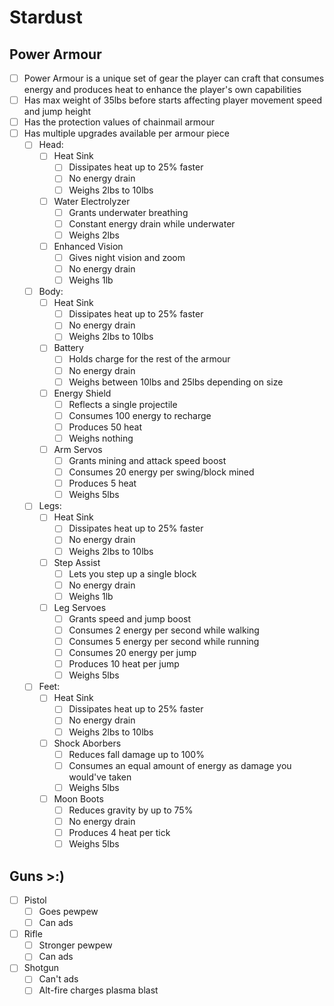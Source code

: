 # Stardust

## Power Armour
- [ ] Power Armour is a unique set of gear the player can craft that consumes energy and produces heat to enhance the player's own capabilities
- [ ] Has max weight of 35lbs before starts affecting player movement speed and jump height
- [ ] Has the protection values of chainmail armour
- [ ] Has multiple upgrades available per armour piece
  - [ ] Head:
    - [ ] Heat Sink
      - [ ] Dissipates heat up to 25% faster
      - [ ] No energy drain
      - [ ] Weighs 2lbs to 10lbs
    - [ ] Water Electrolyzer
      - [ ] Grants underwater breathing
      - [ ] Constant energy drain while underwater
      - [ ] Weighs 2lbs
    - [ ] Enhanced Vision
      - [ ] Gives night vision and zoom
      - [ ] No energy drain
      - [ ] Weighs 1lb
  - [ ] Body:
    - [ ] Heat Sink
      - [ ] Dissipates heat up to 25% faster
      - [ ] No energy drain
      - [ ] Weighs 2lbs to 10lbs
    - [ ] Battery
      - [ ] Holds charge for the rest of the armour
      - [ ] No energy drain
      - [ ] Weighs between 10lbs and 25lbs depending on size
    - [ ] Energy Shield
      - [ ] Reflects a single projectile
      - [ ] Consumes 100 energy to recharge
      - [ ] Produces 50 heat
      - [ ] Weighs nothing
    - [ ] Arm Servos
      - [ ] Grants mining and attack speed boost
      - [ ] Consumes 20 energy per swing/block mined
      - [ ] Produces 5 heat
      - [ ] Weighs 5lbs
  - [ ] Legs:
    - [ ] Heat Sink
      - [ ] Dissipates heat up to 25% faster
      - [ ] No energy drain
      - [ ] Weighs 2lbs to 10lbs
    - [ ] Step Assist
      - [ ] Lets you step up a single block
      - [ ] No energy drain
      - [ ] Weighs 1lb
    - [ ] Leg Servoes
      - [ ] Grants speed and jump boost
      - [ ] Consumes 2 energy per second while walking
      - [ ] Consumes 5 energy per second while running
      - [ ] Consumes 20 energy per jump
      - [ ] Produces 10 heat per jump
      - [ ] Weighs 5lbs
  - [ ] Feet:
    - [ ] Heat Sink
      - [ ] Dissipates heat up to 25% faster
      - [ ] No energy drain
      - [ ] Weighs 2lbs to 10lbs
    - [ ] Shock Aborbers
      - [ ] Reduces fall damage up to 100%
      - [ ] Consumes an equal amount of energy as damage you would've taken
      - [ ] Weighs 5lbs
    - [ ] Moon Boots
      - [ ] Reduces gravity by up to 75%
      - [ ] No energy drain
      - [ ] Produces 4 heat per tick
      - [ ] Weighs 5lbs

## Guns >:)
- [ ] Pistol
  - [ ] Goes pewpew
  - [ ] Can ads
- [ ] Rifle
  - [ ] Stronger pewpew
  - [ ] Can ads
- [ ] Shotgun
  - [ ] Can't ads
  - [ ] Alt-fire charges plasma blast
